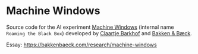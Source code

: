 # Machine Windows

Source code for the AI experiment [Machine Windows](https://machinewindows.bakkenbaeck.com/) (internal name `Roaming the Black Box`) developed by [Claartje Barkhof](https://claartje.amsterdam/) and [Bakken & Bæck](https://bakkenbaeck.com/).

Essay: https://bakkenbaeck.com/research/machine-windows

